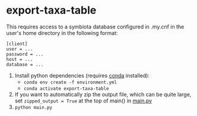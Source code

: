 # export-taxa-table

This requires access to a symbiota database configured in .my.cnf in the user's home directory in the following format:
```
[client]
user = ...
password = ...
host = ...
database = ...
```

1. Install python dependencies (requires [conda](https://docs.conda.io/projects/conda/en/latest/user-guide/install/download.html)
installed):
    - `conda env create -f environment.yml`
    - `conda activate export-taxa-table`
2. If you want to automatically zip the output file, which can be quite large, set `zipped_output = True` at the top of
main() in [main.py](./main.py)
3. `python main.py`
